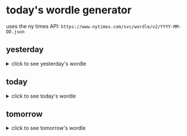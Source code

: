 # today's wordle generator

uses the ny times API: `https://www.nytimes.com/svc/wordle/v2/YYYY-MM-DD.json`

## yesterday

<details>
    <summary>click to see yesterday's wordle</summary>

    folio

</details>

## today

<details>
    <summary>click to see today's wordle</summary>

    shuck

</details>

## tomorrow

<details>
    <summary>click to see tomorrow's wordle</summary>

    suede

</details>
